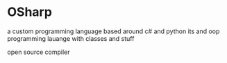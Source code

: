 # OSharp
a custom programming language based around c# and python 
its and oop programming lauange with classes and stuff

open source compiler 
